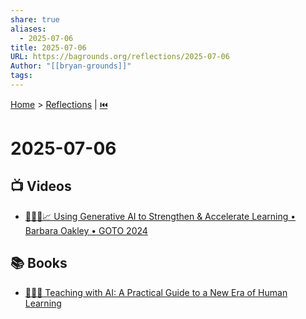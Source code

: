 ```yaml
---
share: true
aliases:
  - 2025-07-06
title: 2025-07-06
URL: https://bagrounds.org/reflections/2025-07-06
Author: "[[bryan-grounds]]"
tags: 
---
```

[Home](../index.md) > [Reflections](./index.md) | [⏮️](./2025-07-05.md)  
# 2025-07-06  
## 📺 Videos  
- [🤖🧠🚀📈 Using Generative AI to Strengthen & Accelerate Learning • Barbara Oakley • GOTO 2024](../videos/using-generative-ai-to-strengthen-accelerate-learning-barbara-oakley-goto-2024.md)  
  
## 📚 Books  
- [🤖🧑‍🏫 Teaching with AI: A Practical Guide to a New Era of Human Learning](../books/teaching-with-ai-a-practical-guide-to-a-new-era-of-human-learning.md)